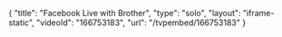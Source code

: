 {
    "title": "Facebook Live with Brother",
    "type": "solo",
    "layout": "iframe-static",
    "videoId": "166753183",
    "url": "\/tvpembed\/166753183"
}